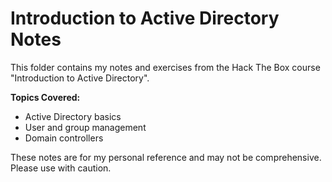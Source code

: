# Introduction to Active Directory Notes

This folder contains my notes and exercises from the Hack The Box course "Introduction to Active Directory".

**Topics Covered:**

* Active Directory basics
* User and group management
* Domain controllers

These notes are for my personal reference and may not be comprehensive. Please use with caution. 
